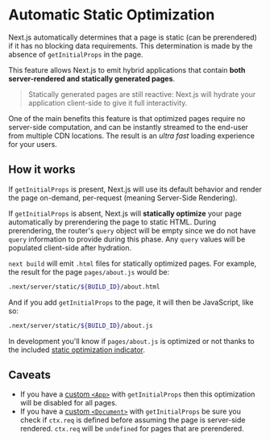 # Automatic Static Optimization

Next.js automatically determines that a page is static (can be prerendered) if it has no blocking data requirements. This determination is made by the absence of `getInitialProps` in the page.

This feature allows Next.js to emit hybrid applications that contain **both server-rendered and statically generated pages**.

> Statically generated pages are still reactive: Next.js will hydrate your application client-side to give it full interactivity.

One of the main benefits this feature is that optimized pages require no server-side computation, and can be instantly streamed to the end-user from multiple CDN locations. The result is an _ultra fast_ loading experience for your users.

## How it works

If `getInitialProps` is present, Next.js will use its default behavior and render the page on-demand, per-request (meaning Server-Side Rendering).

If `getInitialProps` is absent, Next.js will **statically optimize** your page automatically by prerendering the page to static HTML. During prerendering, the router's `query` object will be empty since we do not have `query` information to provide during this phase. Any `query` values will be populated client-side after hydration.

`next build` will emit `.html` files for statically optimized pages. For example, the result for the page `pages/about.js` would be:

```bash
.next/server/static/${BUILD_ID}/about.html
```

And if you add `getInitialProps` to the page, it will then be JavaScript, like so:

```bash
.next/server/static/${BUILD_ID}/about.js
```

In development you'll know if `pages/about.js` is optimized or not thanks to the included [static optimization indicator](https://www.notion.so/zeithq/Static-Optimization-Indicator-82769ca8b46d4d95b95046f19aad21da).

## Caveats

- If you have a [custom `<App>`](https://www.notion.so/zeithq/Custom-App-ee9e71d6b13848f1b58ae97b6690508a) with `getInitialProps` then this optimization will be disabled for all pages.
- If you have a [custom `<Document>`](https://www.notion.so/zeithq/Custom-Document-b9ece843914443519c952a53ecc4d389) with `getInitialProps` be sure you check if `ctx.req` is defined before assuming the page is server-side rendered. `ctx.req` will be `undefined` for pages that are prerendered.
